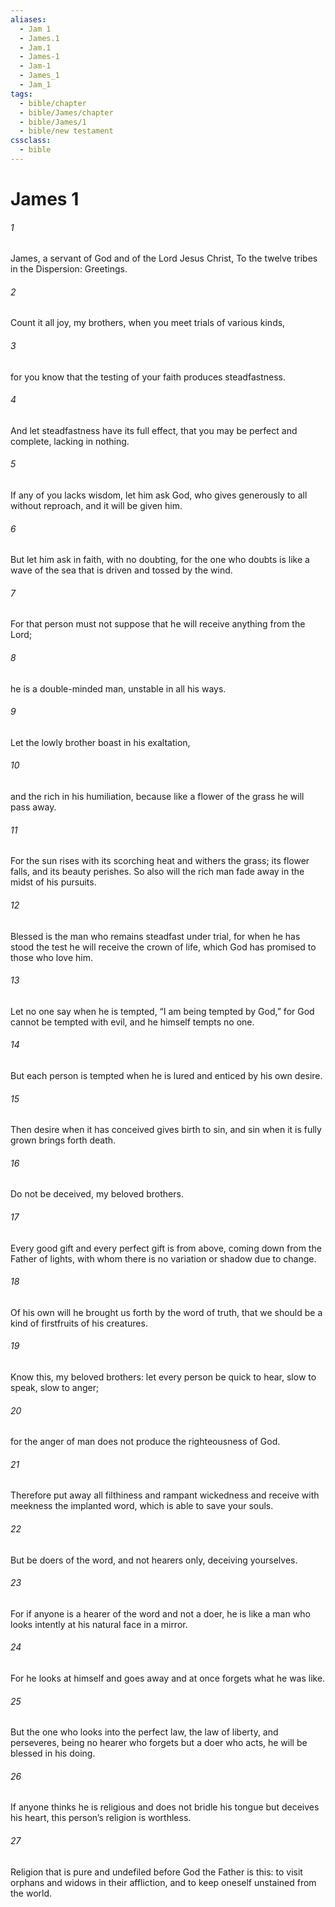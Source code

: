 ```yaml
---
aliases:
  - Jam 1
  - James.1
  - Jam.1
  - James-1
  - Jam-1
  - James_1
  - Jam_1
tags:
  - bible/chapter
  - bible/James/chapter
  - bible/James/1
  - bible/new testament
cssclass:
  - bible
---
```


# James 1

###### 1
James, a servant of God and of the Lord Jesus Christ, To the twelve tribes in the Dispersion: Greetings.
###### 2
Count it all joy, my brothers, when you meet trials of various kinds,
###### 3
for you know that the testing of your faith produces steadfastness.
###### 4
And let steadfastness have its full effect, that you may be perfect and complete, lacking in nothing.
###### 5
If any of you lacks wisdom, let him ask God, who gives generously to all without reproach, and it will be given him.
###### 6
But let him ask in faith, with no doubting, for the one who doubts is like a wave of the sea that is driven and tossed by the wind.
###### 7
For that person must not suppose that he will receive anything from the Lord;
###### 8
he is a double-minded man, unstable in all his ways.
###### 9
Let the lowly brother boast in his exaltation,
###### 10
and the rich in his humiliation, because like a flower of the grass he will pass away.
###### 11
For the sun rises with its scorching heat and withers the grass; its flower falls, and its beauty perishes. So also will the rich man fade away in the midst of his pursuits.
###### 12
Blessed is the man who remains steadfast under trial, for when he has stood the test he will receive the crown of life, which God has promised to those who love him.
###### 13
Let no one say when he is tempted, “I am being tempted by God,” for God cannot be tempted with evil, and he himself tempts no one.
###### 14
But each person is tempted when he is lured and enticed by his own desire.
###### 15
Then desire when it has conceived gives birth to sin, and sin when it is fully grown brings forth death.
###### 16
Do not be deceived, my beloved brothers.
###### 17
Every good gift and every perfect gift is from above, coming down from the Father of lights, with whom there is no variation or shadow due to change.
###### 18
Of his own will he brought us forth by the word of truth, that we should be a kind of firstfruits of his creatures.
###### 19
Know this, my beloved brothers: let every person be quick to hear, slow to speak, slow to anger;
###### 20
for the anger of man does not produce the righteousness of God.
###### 21
Therefore put away all filthiness and rampant wickedness and receive with meekness the implanted word, which is able to save your souls.
###### 22
But be doers of the word, and not hearers only, deceiving yourselves.
###### 23
For if anyone is a hearer of the word and not a doer, he is like a man who looks intently at his natural face in a mirror.
###### 24
For he looks at himself and goes away and at once forgets what he was like.
###### 25
But the one who looks into the perfect law, the law of liberty, and perseveres, being no hearer who forgets but a doer who acts, he will be blessed in his doing.
###### 26
If anyone thinks he is religious and does not bridle his tongue but deceives his heart, this person’s religion is worthless.
###### 27
Religion that is pure and undefiled before God the Father is this: to visit orphans and widows in their affliction, and to keep oneself unstained from the world.


